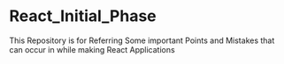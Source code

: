# React_Initial_Phase
 This Repository is for Referring Some important Points and Mistakes that can occur in while making React Applications
